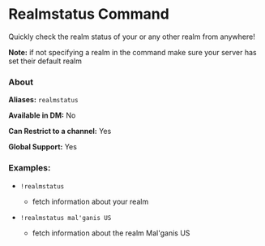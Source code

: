# Realmstatus Command

Quickly check the realm status of your or any other realm from anywhere!

**Note:** if not specifying a realm in the command make sure your server has set their default realm

### About

**Aliases:** `realmstatus`

**Available in DM:** No

**Can Restrict to a channel:** Yes

**Global Support:** Yes

### Examples:

* `!realmstatus`
  - fetch information about your realm


* `!realmstatus mal'ganis US`
  - fetch information about the realm Mal'ganis US
